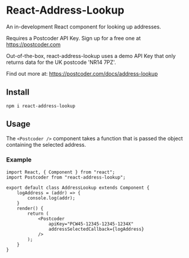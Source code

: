 # React-Address-Lookup

An in-development React component for looking up addresses.

Requires a Postcoder API Key. Sign up for a free one at https://postcoder.com

Out-of-the-box, react-address-lookup uses a demo API Key that only returns data for the UK postcode 'NR14 7PZ'.

Find out more at: https://postcoder.com/docs/address-lookup

## Install

`npm i react-address-lookup`

## Usage

The `<Postcoder />` component takes a function that is passed the object containing the selected address.

### Example

```
import React, { Component } from "react";
import Postcoder from "react-address-lookup";

export default class AddressLookup extends Component {
	logAddress = (addr) => {
		console.log(addr);
	}
	render() {
		return (
			<Postcoder
				apiKey="PCW45-12345-12345-1234X"
				addressSelectedCallback={logAddress}
			/>
		);
	}
}


```
